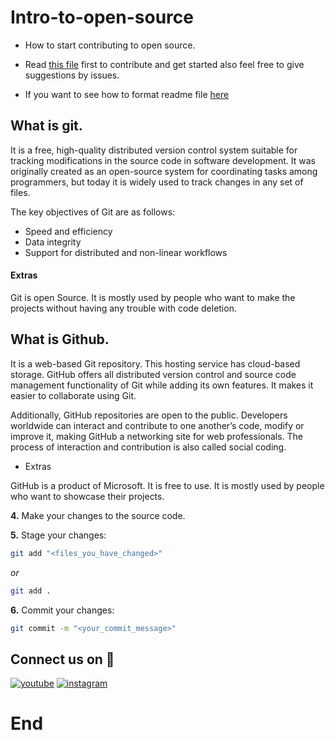 # Intro-to-open-source

- How to start contributing to open source.

- Read [this file](https://github.com/Code-Outside/Intro-to-open-source/blob/main/CONTRIBUTING.md) first to contribute and get started also feel free to give suggestions by issues.

- If you want to see how to format readme file [here](https://docs.github.com/en/get-started/writing-on-github/getting-started-with-writing-and-formatting-on-github/basic-writing-and-formatting-syntax)

## What is git.

It is a free, high-quality distributed version control system suitable for tracking modifications in the source code in software development. It was originally created as an open-source system for coordinating tasks among programmers, but today it is widely used to track changes in any set of files.

The key objectives of Git are as follows:

- Speed and efficiency
- Data integrity
- Support for distributed and non-linear workflows


#### Extras

Git is open Source. It is mostly used by people who want to make the projects without having any trouble with code deletion.

## What is Github.

It is a web-based Git repository. This hosting service has cloud-based storage. GitHub offers all distributed version control and source code management functionality of Git while adding its own features. It makes it easier to collaborate using Git.

Additionally, GitHub repositories are open to the public. Developers worldwide can interact and contribute to one another’s code, modify or improve it, making GitHub a networking site for web professionals. The process of interaction and contribution is also called social coding.

- Extras

GitHub is a product of Microsoft. It is free to use. It is mostly used by people who want to showcase their projects.



**4.** Make your changes to the source code.

**5.** Stage your changes:

```bash
git add "<files_you_have_changed>"
```
_or_

```bash
git add .
```

**6.** Commit your changes:

```bash
git commit -m "<your_commit_message>"
```

## Connect us on 🔗

[![youtube](https://img.shields.io/badge/youtube-fff?style=for-the-badge&logo=youtube&logoColor=red)](https://www.youtube.com/channel/UCxsMWEhnzCy85UDsxir66Yw)
[![instagram](https://img.shields.io/badge/instagram-0A66C2?style=for-the-badge&logo=instagram&logoColor=white)](https://www.instagram.com/code.outside/)

# End
